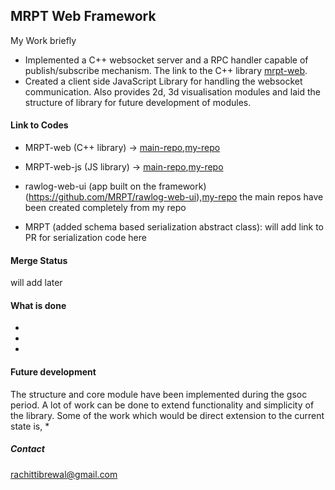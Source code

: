## MRPT Web Framework
My Work briefly
* Implemented a C++ websocket server and a RPC handler capable of publish/subscribe mechanism.
  The link to the C++ library [mrpt-web](https://github.com/rachit173/mrpt-web).
* Created a client side JavaScript Library for handling the websocket communication. Also provides 2d, 3d visualisation modules
and laid the structure of library for future development of modules.

#### Link to Codes
* MRPT-web (C++ library) -> [main-repo](https://github.com/MRPT/mrpt-web),[my-repo](https://github.com/rachit173/mrpt-web)
* MRPT-web-js (JS library) -> [main-repo](https://github.com/MRPT/mrpt-web-js),[my-repo](https://github.com/rachit173/mrpt-web-js)
* rawlog-web-ui (app built on the framework)(https://github.com/MRPT/rawlog-web-ui),[my-repo](https://github.com/rachit173/rawlog-web-ui)
the main repos have been created completely from my repo

* MRPT (added schema based serialization abstract class): will add link to PR for serialization code here

#### Merge Status
will add later

#### What is done
*
*
*

#### Future development
The structure and core module have been implemented during the gsoc period. A lot of work can be done to extend functionality and simplicity of the library. Some of the work which would be direct extension to the current state is,
*

##### Contact
rachittibrewal@gmail.com
